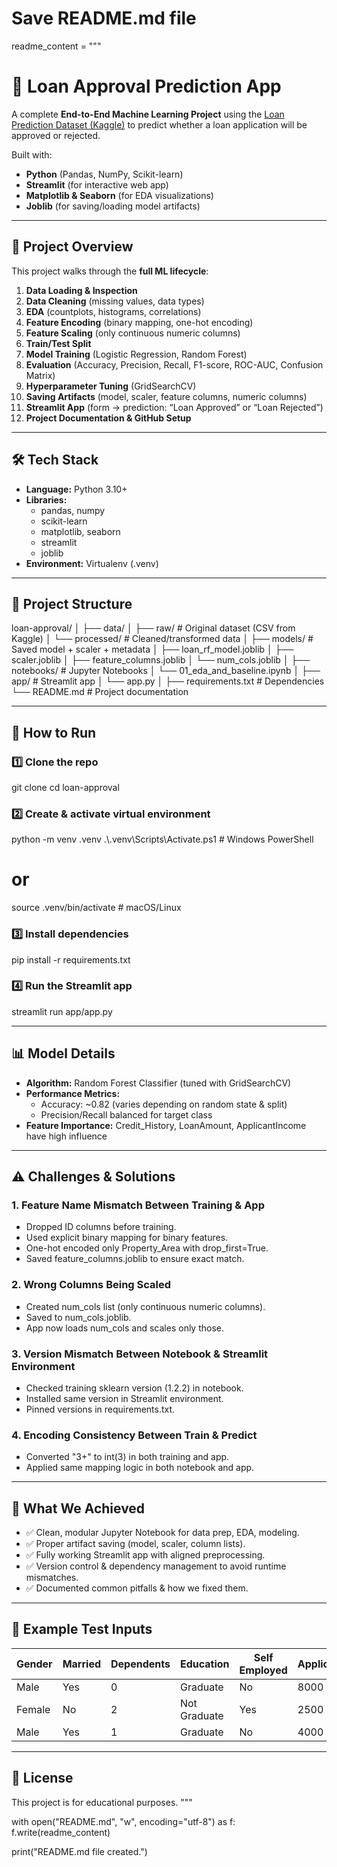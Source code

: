 # Save README.md file
readme_content = """
# 🏦 Loan Approval Prediction App

A complete **End-to-End Machine Learning Project** using the [Loan Prediction Dataset (Kaggle)](https://www.kaggle.com/datasets/ninzaami/loan-predication) to predict whether a loan application will be approved or rejected.

Built with:
- **Python** (Pandas, NumPy, Scikit-learn)
- **Streamlit** (for interactive web app)
- **Matplotlib & Seaborn** (for EDA visualizations)
- **Joblib** (for saving/loading model artifacts)

---

## 📌 Project Overview

This project walks through the **full ML lifecycle**:

1. **Data Loading & Inspection**  
2. **Data Cleaning** (missing values, data types)  
3. **EDA** (countplots, histograms, correlations)  
4. **Feature Encoding** (binary mapping, one-hot encoding)  
5. **Feature Scaling** (only continuous numeric columns)  
6. **Train/Test Split**  
7. **Model Training** (Logistic Regression, Random Forest)  
8. **Evaluation** (Accuracy, Precision, Recall, F1-score, ROC-AUC, Confusion Matrix)  
9. **Hyperparameter Tuning** (GridSearchCV)  
10. **Saving Artifacts** (model, scaler, feature columns, numeric columns)  
11. **Streamlit App** (form → prediction: “Loan Approved” or “Loan Rejected”)  
12. **Project Documentation & GitHub Setup**  

---

## 🛠 Tech Stack

- **Language:** Python 3.10+
- **Libraries:**
  - pandas, numpy
  - scikit-learn
  - matplotlib, seaborn
  - streamlit
  - joblib
- **Environment:** Virtualenv (.venv)

---

## 📂 Project Structure

loan-approval/
│
├── data/
│   ├── raw/                 # Original dataset (CSV from Kaggle)
│   └── processed/           # Cleaned/transformed data
│
├── models/                  # Saved model + scaler + metadata
│   ├── loan_rf_model.joblib
│   ├── scaler.joblib
│   ├── feature_columns.joblib
│   └── num_cols.joblib
│
├── notebooks/               # Jupyter Notebooks
│   └── 01_eda_and_baseline.ipynb
│
├── app/                     # Streamlit app
│   └── app.py
│
├── requirements.txt         # Dependencies
└── README.md                # Project documentation

---

## 🚀 How to Run

### 1️⃣ Clone the repo
git clone <your-repo-link>
cd loan-approval

### 2️⃣ Create & activate virtual environment
python -m venv .venv
.\\.venv\\Scripts\\Activate.ps1   # Windows PowerShell
# or
source .venv/bin/activate      # macOS/Linux

### 3️⃣ Install dependencies
pip install -r requirements.txt

### 4️⃣ Run the Streamlit app
streamlit run app/app.py

---

## 📊 Model Details

- **Algorithm:** Random Forest Classifier (tuned with GridSearchCV)
- **Performance Metrics:**
  - Accuracy: ~0.82 (varies depending on random state & split)
  - Precision/Recall balanced for target class
- **Feature Importance:** Credit_History, LoanAmount, ApplicantIncome have high influence

---

## ⚠️ Challenges & Solutions

### 1. Feature Name Mismatch Between Training & App
- Dropped ID columns before training.
- Used explicit binary mapping for binary features.
- One-hot encoded only Property_Area with drop_first=True.
- Saved feature_columns.joblib to ensure exact match.

### 2. Wrong Columns Being Scaled
- Created num_cols list (only continuous numeric columns).
- Saved to num_cols.joblib.
- App now loads num_cols and scales only those.

### 3. Version Mismatch Between Notebook & Streamlit Environment
- Checked training sklearn version (1.2.2) in notebook.
- Installed same version in Streamlit environment.
- Pinned versions in requirements.txt.

### 4. Encoding Consistency Between Train & Predict
- Converted "3+" to int(3) in both training and app.
- Applied same mapping logic in both notebook and app.

---

## 🎯 What We Achieved

- ✅ Clean, modular Jupyter Notebook for data prep, EDA, modeling.
- ✅ Proper artifact saving (model, scaler, column lists).
- ✅ Fully working Streamlit app with aligned preprocessing.
- ✅ Version control & dependency management to avoid runtime mismatches.
- ✅ Documented common pitfalls & how we fixed them.

---

## 🧪 Example Test Inputs

| Gender | Married | Dependents | Education     | Self Employed | ApplicantIncome | CoapplicantIncome | LoanAmount | Loan_Amount_Term | Credit_History | Property_Area |
|--------|---------|------------|---------------|---------------|-----------------|-------------------|------------|------------------|----------------|---------------|
| Male   | Yes     | 0          | Graduate      | No            | 8000            | 2000              | 120        | 360              | 1              | Urban         |
| Female | No      | 2          | Not Graduate  | Yes           | 2500            | 0                 | 180        | 360              | 0              | Rural         |
| Male   | Yes     | 1          | Graduate      | No            | 4000            | 1500              | 150        | 180              | 1              | Semiurban     |

---

## 📜 License
This project is for educational purposes.
"""

with open("README.md", "w", encoding="utf-8") as f:
    f.write(readme_content)

print("README.md file created.")
